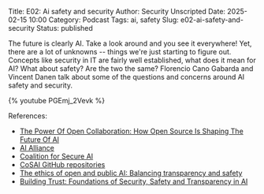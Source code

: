 Title: E02: Ai safety and security
Author: Security Unscripted
Date: 2025-02-15 10:00
Category: Podcast
Tags: ai, safety
Slug: e02-ai-safety-and-security
Status: published

The future is clearly AI.  Take a look around and you see it everywhere!  Yet, there are a lot of unknowns -- things we're just starting to figure out.  Concepts like security in IT are fairly well established, what does it mean for AI?  What about safety?  Are the two the same?  Florencio Cano Gabarda and Vincent Danen talk about some of the questions and concerns around AI safety and security.

{% youtube PGEmj_2Vevk %}

References:

* [The Power Of Open Collaboration: How Open Source Is Shaping The Future Of AI](https://www.forbes.com/councils/forbestechcouncil/2025/01/03/the-power-of-open-collaboration-how-open-source-is-shaping-the-future-of-ai/)
* [AI Alliance](https://thealliance.ai/)
* [Coalition for Secure AI](https://www.coalitionforsecureai.org/)
* [CoSAI GitHub repositories](https://github.com/cosai-oasis)
* [The ethics of open and public AI: Balancing transparency and safety](https://www.redhat.com/en/blog/ethics-open-and-public-ai-balancing-transparency-and-safety)
* [Building Trust: Foundations of Security, Safety and Transparency in AI](https://arxiv.org/abs/2411.12275)


